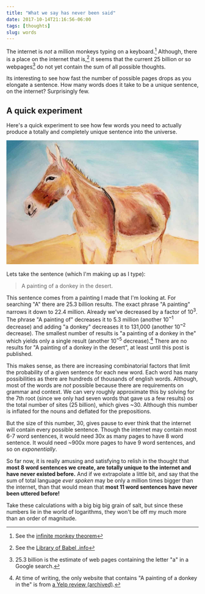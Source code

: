 ```yaml
---
title: "What we say has never been said"
date: 2017-10-14T21:16:56-06:00
tags: [thoughts]
slug: words
---
```


The internet is *not* a million monkeys typing on a keyboard.[^1] Although,
there is a place on the internet that is,[^2] it seems that the current 25
billion or so webpages[^3] do not yet contain the sum of all possible thoughts. 


Its interesting to see how fast the number of possible pages drops as you
elongate a sentence. How many words does it take to be a unique sentence, on the
internet? Surprisingly few. 

## A quick experiment

Here's a quick experiment to see how few words you need to actually
produce a totally and completely unique sentence into the universe.

![My actual painting of a donkey in the desert.](/img/donkey.jpg)

Lets take the sentence (which I'm making up as I type):

> A painting of a donkey in the desert.


This sentence comes from a painting I made that I'm looking at. For
searching "A" there are 25.3 billion results. The exact phrase "A
painting" narrows it down to 22.4 million. Already we've decreased by
a factor of 10<sup>3</sup>. The phrase "A painting of" decreases it to 5.3
million (another 10<sup>~1</sup> decrease) and adding "a donkey" decreases
it to 131,000 (another 10<sup>~2</sup> decrease). The smallest number of
results is "a painting of a donkey in the" which yields only a single
result (another 10<sup>~5</sup> decrease).[^4] There are no results for "A
painting of a donkey in the desert", at least until this post is
published.


This makes sense, as there are increasing combinatorial factors that limit the probability of
a given sentence for each new word. Each word has many possibilities as there
are hundreds of thousands of 
english words. Although, most of the words are *not* possible because there are
requirements on grammar and context. We can very roughly approximate this by
solving for the 7th root (since we only had seven words that gave us a few
results) os the total number of sites (25 billion), which gives ~30. Although
this number is inflated for the nouns and deflated for the prepositions.

But the size of this number, 30, gives pause to ever think that the internet
will contain every possible sentence. Though the internet may contain most 6-7
word sentences, it would need 30x as many pages to have 8 word sentence. It
would need ~900x more pages to have 9 word sentences, and so on *exponentially*.

So far now, it is really amusing and satisfying to relish in the thought that
**most 8 word sentences we create, are totally unique to the internet and have
never existed before.** And if we extrapolate a little bit, and say that the sum
of total language *ever spoken* may be only a million times bigger than the
internet, than that would mean that **most 11 word sentences have never been
uttered before!**

Take these calculations with a big big big grain of salt, but since these
numbers lie in the world of logarithms, they won't be off my much more
than an order of magnitude.

[^1]: See the [infinite monkey theorem](https://en.wikipedia.org/wiki/Infinite_monkey_theorem)
[^2]: See the [Library of Babel .info](https://libraryofbabel.info/)
[^3]: 25.3 billion is the estimate of web pages containing the letter "a" in a Google search.
[^4]: At time of writing, the only website that contains "A painting of a donkey in the" is from [a Yelp review (archived)](https://web.archive.org/web/20171015040441/https://www.yelp.com/list/pittsburgh-cool-stuff-to-do-pittsburgh).
